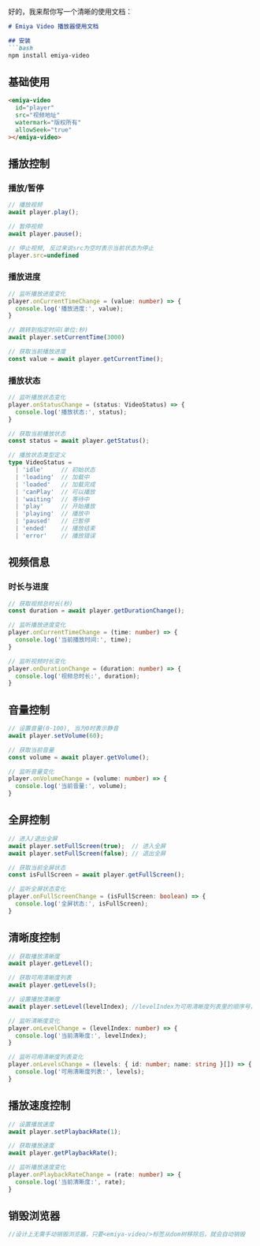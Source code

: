 好的，我来帮你写一个清晰的使用文档：

```markdown:docs/usage.md
# Emiya Video 播放器使用文档

## 安装
```bash
npm install emiya-video
```

## 基础使用
```html
<emiya-video 
  id="player"
  src="视频地址"
  watermark="版权所有"
  allowSeek="true"
></emiya-video>
```

## 播放控制
### 播放/暂停
```typescript
// 播放视频
await player.play();

// 暂停视频
await player.pause();

// 停止视频, 反过来说src为空时表示当前状态为停止
player.src=undefined
```

### 播放进度
```typescript
// 监听播放进度变化
player.onCurrentTimeChange = (value: number) => {
  console.log('播放进度:', value);
}

// 跳转到指定时间(单位:秒)
await player.setCurrentTime(3000)

// 获取当前播放进度
const value = await player.getCurrentTime();
```

### 播放状态
```typescript
// 监听播放状态变化
player.onStatusChange = (status: VideoStatus) => {
  console.log('播放状态:', status);
}

// 获取当前播放状态
const status = await player.getStatus();

// 播放状态类型定义
type VideoStatus = 
  | 'idle'     // 初始状态
  | 'loading'  // 加载中
  | 'loaded'   // 加载完成
  | 'canPlay'  // 可以播放
  | 'waiting'  // 等待中
  | 'play'     // 开始播放
  | 'playing'  // 播放中
  | 'paused'   // 已暂停
  | 'ended'    // 播放结束
  | 'error'    // 播放错误
```

## 视频信息
### 时长与进度
```typescript
// 获取视频总时长(秒)
const duration = await player.getDurationChange();

// 监听播放进度变化
player.onCurrentTimeChange = (time: number) => {
  console.log('当前播放时间:', time);
}

// 监听视频时长变化
player.onDurationChange = (duration: number) => {
  console.log('视频总时长:', duration);
}
```

## 音量控制
```typescript
// 设置音量(0-100), 当为0时表示静音
await player.setVolume(60);

// 获取当前音量
const volume = await player.getVolume();

// 监听音量变化
player.onVolumeChange = (volume: number) => {
  console.log('当前音量:', volume);
}
```

## 全屏控制
```typescript
// 进入/退出全屏
await player.setFullScreen(true);  // 进入全屏
await player.setFullScreen(false); // 退出全屏

// 获取当前全屏状态
const isFullScreen = await player.getFullScreen();

// 监听全屏状态变化
player.onFullScreenChange = (isFullScreen: boolean) => {
  console.log('全屏状态:', isFullScreen);
}
```

## 清晰度控制
```typescript
// 获取播放清晰度
await player.getLevel();

// 获取可用清晰度列表
await player.getLevels();

// 设置播放清晰度
await player.setLevel(levelIndex); //levelIndex为可用清晰度列表里的顺序号，例如0表示列表里第一个清晰度，而-1表示使用自动模式

// 监听清晰度变化
player.onLevelChange = (levelIndex: number) => {
  console.log('当前清晰度:', levelIndex);
}

// 监听可用清晰度列表变化
player.onLevelsChange = (levels: { id: number; name: string }[]) => {
  console.log('可用清晰度列表:', levels);
}
```

## 播放速度控制
```typescript
// 设置播放速度
await player.setPlaybackRate(1);

// 获取播放速度
await player.getPlaybackRate();

// 监听播放速度变化
player.onPlaybackRateChange = (rate: number) => {
  console.log('当前清晰度:', rate);
}
```

## 销毁浏览器
```typescript
//设计上无需手动销毁浏览器，只要<emiya-video/>标签从dom树移除后，就会自动销毁
```
